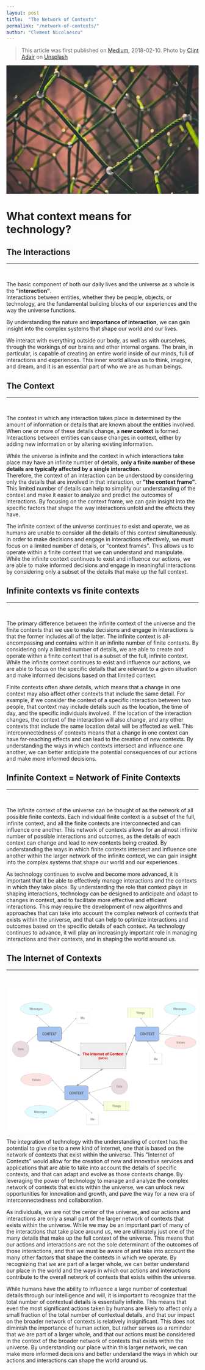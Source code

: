 ```yaml
---
layout: post
title:  "The Network of Contexts"
permalink: "/network-of-contexts/"
author: "Clement Nicolaescu"
---
```


>
> This article was first published on [Medium](https://medium.com/@_IMCITY/the-internet-of-contexts-5fb2df321f3c), 2018-02-10. Photo by <a class="au kq" href="https://unsplash.com/photos/BW0vK-FA3eg?utm_source=unsplash&amp;utm_medium=referral&amp;utm_content=creditCopyText" rel="noopener ugc nofollow" target="_blank">Clint Adair</a> on <a class="au kq" href="https://unsplash.com/?utm_source=unsplash&amp;utm_medium=referral&amp;utm_content=creditCopyText" rel="noopener ugc nofollow" target="_blank">Unsplash</a>


![Network of contexts](/images/posts/internet_context_picture.webp)

# What context means for technology?

## The Interactions

----------------
&nbsp;

The basic component of both our daily lives and the universe as a whole is the **"interaction"**.      
Interactions between entities, whether they be people, objects, or technology, are the fundamental building blocks of our experiences and the way the universe functions.    

By understanding the nature and **importance of interaction**, we can gain insight into the complex systems that shape our world and our lives.

We interact with everything outside our body, as well as with ourselves, through the workings of our brains and other internal organs. The brain, in particular, is capable of creating an entire world inside of our minds, full of interactions and experiences. This inner world allows us to think, imagine, and dream, and it is an essential part of who we are as human beings. 

## The Context

----------------
&nbsp;

The context in which any interaction takes place is determined by the amount of information or details that are known about the entities involved. When one or more of these details change, a **new context** is formed.    
Interactions between entities can cause changes in context, either by adding new information or by altering existing information. 

While the universe is infinite and the context in which interactions take place may have an infinite number of details, **only a finite number of these details are typically affected by a single interaction**.     
Therefore, the context of an interaction can be understood by considering only the details that are involved in that interaction, or **"the context frame"**. This limited number of details can help to simplify our understanding of the context and make it easier to analyze and predict the outcomes of interactions. By focusing on the context frame, we can gain insight into the specific factors that shape the way interactions unfold and the effects they have.

The infinite context of the universe continues to exist and operate, we as humans are unable to consider all the details of this context simultaneously. In order to make decisions and engage in interactions effectively, we must focus on a limited number of details, or "context frames". This allows us to operate within a finite context that we can understand and manipulate. While the infinite context continues to exist and influence our actions, we are able to make informed decisions and engage in meaningful interactions by considering only a subset of the details that make up the full context.

## Infinite contexts vs finite contexts

----------------
&nbsp;

The primary difference between the infinite context of the universe and the finite contexts that we use to make decisions and engage in interactions is that the former includes all of the latter. The infinite context is all-encompassing and contains within it an infinite number of finite contexts. By considering only a limited number of details, we are able to create and operate within a finite context that is a subset of the full, infinite context. While the infinite context continues to exist and influence our actions, we are able to focus on the specific details that are relevant to a given situation and make informed decisions based on that limited context.

Finite contexts often share details, which means that a change in one context may also affect other contexts that include the same detail. For example, if we consider the context of a specific interaction between two people, that context may include details such as the location, the time of day, and the specific individuals involved. If the location of the interaction changes, the context of the interaction will also change, and any other contexts that include the same location detail will be affected as well. This interconnectedness of contexts means that a change in one context can have far-reaching effects and can lead to the creation of new contexts. By understanding the ways in which contexts intersect and influence one another, we can better anticipate the potential consequences of our actions and make more informed decisions.


## Infinite Context = Network of Finite Contexts

----------------
&nbsp;

The infinite context of the universe can be thought of as the network of all possible finite contexts. Each individual finite context is a subset of the full, infinite context, and all the finite contexts are interconnected and can influence one another. This network of contexts allows for an almost infinite number of possible interactions and outcomes, as the details of each context can change and lead to new contexts being created. By understanding the ways in which finite contexts intersect and influence one another within the larger network of the infinite context, we can gain insight into the complex systems that shape our world and our experiences.

As technology continues to evolve and become more advanced, it is important that it be able to effectively manage interactions and the contexts in which they take place. By understanding the role that context plays in shaping interactions, technology can be designed to anticipate and adapt to changes in context, and to facilitate more effective and efficient interactions. This may require the development of new algorithms and approaches that can take into account the complex network of contexts that exists within the universe, and that can help to optimize interactions and outcomes based on the specific details of each context. As technology continues to advance, it will play an increasingly important role in managing interactions and their contexts, and in shaping the world around us.


## The Internet of Contexts

----------------
&nbsp;

![Internet of Contexts](/images/posts/internet_context_schema.webp)

The integration of technology with the understanding of context has the potential to give rise to a new kind of internet, one that is based on the network of contexts that exist within the universe. This "Internet of Contexts" would allow for the creation of new and innovative services and applications that are able to take into account the details of specific contexts, and that can adapt and evolve as those contexts change. By leveraging the power of technology to manage and analyze the complex network of contexts that exists within the universe, we can unlock new opportunities for innovation and growth, and pave the way for a new era of interconnectedness and collaboration.

As individuals, we are not the center of the universe, and our actions and interactions are only a small part of the larger network of contexts that exists within the universe. While we may be an important part of many of the interactions that take place around us, we are ultimately just one of the many details that make up the full context of the universe. This means that our actions and interactions are not the sole determinant of the outcomes of those interactions, and that we must be aware of and take into account the many other factors that shape the contexts in which we operate. By recognizing that we are part of a larger whole, we can better understand our place in the world and the ways in which our actions and interactions contribute to the overall network of contexts that exists within the universe.

While humans have the ability to influence a large number of contextual details through our intelligence and will, it is important to recognize that the total number of contextual details is essentially infinite. This means that even the most significant actions taken by humans are likely to affect only a small fraction of the total number of contextual details, and that our impact on the broader network of contexts is relatively insignificant. This does not diminish the importance of human action, but rather serves as a reminder that we are part of a larger whole, and that our actions must be considered in the context of the broader network of contexts that exists within the universe. By understanding our place within this larger network, we can make more informed decisions and better understand the ways in which our actions and interactions can shape the world around us.





